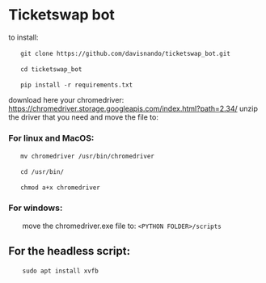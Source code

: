 # Ticketswap bot

to install:

&nbsp;&nbsp;&nbsp;&nbsp;&nbsp;&nbsp;` git clone https://github.com/davisnando/ticketswap_bot.git `

&nbsp;&nbsp;&nbsp;&nbsp;&nbsp;&nbsp;` cd ticketswap_bot `

&nbsp;&nbsp;&nbsp;&nbsp;&nbsp;&nbsp;` pip install -r requirements.txt `


download here your chromedriver: https://chromedriver.storage.googleapis.com/index.html?path=2.34/
unzip the driver that you need and move the file to:

### For linux and MacOS:

 &nbsp;&nbsp;&nbsp;&nbsp;&nbsp;&nbsp;`mv chromedriver /usr/bin/chromedriver` 

 &nbsp;&nbsp;&nbsp;&nbsp;&nbsp;&nbsp;`cd /usr/bin/`
 
 &nbsp;&nbsp;&nbsp;&nbsp;&nbsp;&nbsp;`chmod a+x chromedriver`
 
 ### For windows:
&nbsp;&nbsp;&nbsp;&nbsp;&nbsp;&nbsp; move the chromedriver.exe file to: `<PYTHON FOLDER>/scripts`


## For the headless script:
 &nbsp;&nbsp;&nbsp;&nbsp;&nbsp;&nbsp; `sudo apt install xvfb`